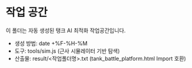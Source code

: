 # 작업 공간
이 폴더는 자동 생성된 탱크 AI 최적화 작업공간입니다.
- 생성 방법: date +%F-%H-%M
- 도구: tools/sim.js (근사 시뮬레이터 기반 탐색)
- 산출물: result/<작업폴더명>.txt (tank_battle_platform.html Import 호환)
